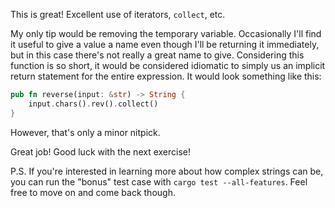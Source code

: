 This is great! Excellent use of iterators, `collect`, etc.

My only tip would be removing the temporary variable. Occasionally I'll find it useful to give a value a name even though I'll be returning it immediately, but in this case there's not really a great name to give. Considering this function is so short, it would be considered idiomatic to simply us an implicit return statement for the entire expression. It would look something like this:

```rust
pub fn reverse(input: &str) -> String {
    input.chars().rev().collect()
}
```

However, that's only a minor nitpick.

Great job! Good luck with the next exercise!

P.S. If you're interested in learning more about how complex strings can be, you can run the "bonus" test case with `cargo test --all-features`. Feel free to move on and come back though.

[implicit return statements]: https://doc.rust-lang.org/book/ch03-03-how-functions-work.html#functions-with-return-values